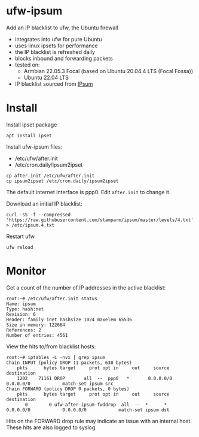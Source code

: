 # ufw-ipsum
Add an IP blacklist to ufw, the Ubuntu firewall
* integrates into ufw for pure Ubuntu
* uses linux ipsets for performance
* the IP blacklist is refreshed daily
* blocks inbound and forwarding packets
* tested on:
  * Armbian 22.05.3 Focal (based on Ubuntu 20.04.4 LTS (Focal Fossa))
  * Ubuntu 22.04 LTS
* IP blacklist sourced from [IPsum](https://github.com/stamparm/ipsum)

# Install
Install ipset package
```
apt install ipset
```

Install ufw-ipsum files:
* /etc/ufw/after.init
* /etc/cron.daily/ipsum2ipset
```
cp after.init /etc/ufw/after.init
cp ipsum2ipset /etc/cron.daily/ipsum2ipset
```

The default internet interface is ppp0. Edit ```after.init``` to change it.

Download an initial IP blacklist:
```
curl -sS -f --compressed 'https://raw.githubusercontent.com/stamparm/ipsum/master/levels/4.txt' > /etc/ipsum.4.txt
```
Restart ufw
```
ufw reload
```

# Monitor
Get a count of the number of IP addresses in the active blacklist:
```
root:~# /etc/ufw/after.init status
Name: ipsum
Type: hash:net
Revision: 6
Header: family inet hashsize 1024 maxelem 65536
Size in memory: 122664
References: 2
Number of entries: 4561
```
View the hits to/from blacklist hosts:
```
root:~# iptables -L -nvx | grep ipsum
Chain INPUT (policy DROP 11 packets, 630 bytes)
    pkts      bytes target     prot opt in     out     source               destination
    1202    71161 DROP       all  --  ppp0   *       0.0.0.0/0            0.0.0.0/0            match-set ipsum src
Chain FORWARD (policy DROP 0 packets, 0 bytes)
    pkts      bytes target     prot opt in     out     source               destination
       0        0 ufw-after-ipsum-fwddrop  all  --  *      *       0.0.0.0/0            0.0.0.0/0            match-set ipsum dst
```
Hits on the FORWARD drop rule may indicate an issue with an internal host. These hits are also logged to syslog.
